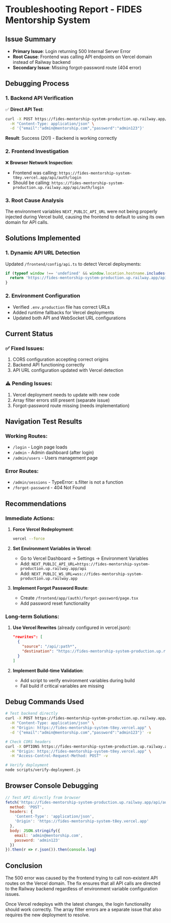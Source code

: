 # Troubleshooting Report - FIDES Mentorship System

## Issue Summary
- **Primary Issue**: Login returning 500 Internal Server Error
- **Root Cause**: Frontend was calling API endpoints on Vercel domain instead of Railway backend
- **Secondary Issue**: Missing forgot-password route (404 error)

## Debugging Process

### 1. Backend API Verification
✅ **Direct API Test**: 
```bash
curl -X POST https://fides-mentorship-system-production.up.railway.app/api/auth/login \
  -H "Content-Type: application/json" \
  -d '{"email":"admin@mentorship.com","password":"admin123"}'
```
**Result**: Success (201) - Backend is working correctly

### 2. Frontend Investigation
❌ **Browser Network Inspection**:
- Frontend was calling: `https://fides-mentorship-system-t8ey.vercel.app/api/auth/login`
- Should be calling: `https://fides-mentorship-system-production.up.railway.app/api/auth/login`

### 3. Root Cause Analysis
The environment variables `NEXT_PUBLIC_API_URL` were not being properly injected during Vercel build, causing the frontend to default to using its own domain for API calls.

## Solutions Implemented

### 1. Dynamic API URL Detection
Updated `/frontend/config/api.ts` to detect Vercel deployments:
```typescript
if (typeof window !== 'undefined' && window.location.hostname.includes('vercel.app')) {
  return 'https://fides-mentorship-system-production.up.railway.app/api';
}
```

### 2. Environment Configuration
- Verified `.env.production` file has correct URLs
- Added runtime fallbacks for Vercel deployments
- Updated both API and WebSocket URL configurations

## Current Status

### ✅ Fixed Issues:
1. CORS configuration accepting correct origins
2. Backend API functioning correctly
3. API URL configuration updated with Vercel detection

### ⚠️ Pending Issues:
1. Vercel deployment needs to update with new code
2. Array filter errors still present (separate issue)
3. Forgot-password route missing (needs implementation)

## Navigation Test Results

### Working Routes:
- `/login` - Login page loads
- `/admin` - Admin dashboard (after login)
- `/admin/users` - Users management page

### Error Routes:
- `/admin/sessions` - TypeError: s.filter is not a function
- `/forgot-password` - 404 Not Found

## Recommendations

### Immediate Actions:
1. **Force Vercel Redeployment**:
   ```bash
   vercel --force
   ```

2. **Set Environment Variables in Vercel**:
   - Go to Vercel Dashboard → Settings → Environment Variables
   - Add: `NEXT_PUBLIC_API_URL=https://fides-mentorship-system-production.up.railway.app/api`
   - Add: `NEXT_PUBLIC_WS_URL=wss://fides-mentorship-system-production.up.railway.app`

3. **Implement Forgot Password Route**:
   - Create `/frontend/app/(auth)/forgot-password/page.tsx`
   - Add password reset functionality

### Long-term Solutions:
1. **Use Vercel Rewrites** (already configured in vercel.json):
   ```json
   "rewrites": [
     {
       "source": "/api/:path*",
       "destination": "https://fides-mentorship-system-production.up.railway.app/api/:path*"
     }
   ]
   ```

2. **Implement Build-time Validation**:
   - Add script to verify environment variables during build
   - Fail build if critical variables are missing

## Debug Commands Used

```bash
# Test backend directly
curl -X POST https://fides-mentorship-system-production.up.railway.app/api/auth/login \
  -H "Content-Type: application/json" \
  -H "Origin: https://fides-mentorship-system-t8ey.vercel.app" \
  -d '{"email":"admin@mentorship.com","password":"admin123"}' -v

# Check CORS headers
curl -X OPTIONS https://fides-mentorship-system-production.up.railway.app/api/auth/login \
  -H "Origin: https://fides-mentorship-system-t8ey.vercel.app" \
  -H "Access-Control-Request-Method: POST" -v

# Verify deployment
node scripts/verify-deployment.js
```

## Browser Console Debugging

```javascript
// Test API directly from browser
fetch('https://fides-mentorship-system-production.up.railway.app/api/auth/login', {
  method: 'POST',
  headers: {
    'Content-Type': 'application/json',
    'Origin': 'https://fides-mentorship-system-t8ey.vercel.app'
  },
  body: JSON.stringify({
    email: 'admin@mentorship.com',
    password: 'admin123'
  })
}).then(r => r.json()).then(console.log)
```

## Conclusion

The 500 error was caused by the frontend trying to call non-existent API routes on the Vercel domain. The fix ensures that all API calls are directed to the Railway backend regardless of environment variable configuration issues.

Once Vercel redeploys with the latest changes, the login functionality should work correctly. The array filter errors are a separate issue that also requires the new deployment to resolve.